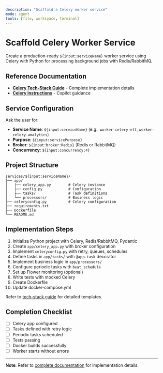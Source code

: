 ```yaml
---
description: "Scaffold a Celery worker service"
mode: agent
tools: [file, workspace, terminal]
---
```


# Scaffold Celery Worker Service

Create a production-ready `${input:serviceName}` worker service using Celery with Python for processing background jobs with Redis/RabbitMQ.

## Reference Documentation

- **[Celery Tech-Stack Guide](../../../../docs/tech-stacks/workers/celery.md)** - Complete implementation details
- **[Celery Instructions](../instructions/service-worker-celery.instructions.md)** - Copilot guidance

## Service Configuration

Ask the user for:
- **Service Name**: `${input:serviceName}` (e.g., `worker-celery-etl`, `worker-celery-analytics`)
- **Purpose**: `${input:servicePurpose}`
- **Broker**: `${input:broker:Redis}` (Redis or RabbitMQ)
- **Concurrency**: `${input:concurrency:4}`

## Project Structure

```
services/${input:serviceName}/
├── app/
│   ├── celery_app.py        # Celery instance
│   ├── config.py            # Configuration
│   ├── tasks/               # Task definitions
│   └── processors/          # Business logic
├── celeryconfig.py          # Celery configuration
├── requirements.txt
├── Dockerfile
└── README.md
```

## Implementation Steps

1. Initialize Python project with Celery, Redis/RabbitMQ, Pydantic
2. Create `app/celery_app.py` with broker configuration
3. Implement `celeryconfig.py` with retry, queues, schedules
4. Define tasks in `app/tasks/` with `@app.task` decorator
5. Implement business logic in `app/processors/`
6. Configure periodic tasks with `beat_schedule`
7. Set up Flower monitoring (optional)
8. Write tests with mocked Celery
9. Create Dockerfile
10. Update docker-compose.yml

Refer to [tech-stack guide](../../../../docs/tech-stacks/workers/celery.md) for detailed templates.

## Completion Checklist

- [ ] Celery app configured
- [ ] Tasks defined with retry logic
- [ ] Periodic tasks scheduled
- [ ] Tests passing
- [ ] Docker builds successfully
- [ ] Worker starts without errors

---

**Note**: Refer to [complete documentation](../../../../docs/tech-stacks/workers/celery.md) for implementation details.
